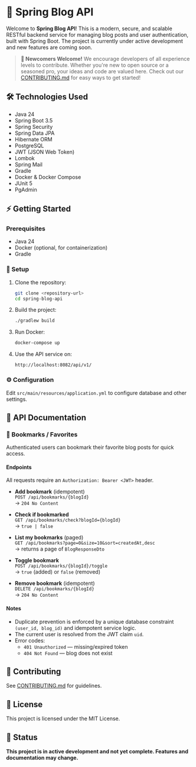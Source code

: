 # 🚀 Spring Blog API

Welcome to **Spring Blog API**! This is a modern, secure, and scalable RESTful backend service for managing blog posts and user authentication, built with Spring Boot. The project is currently under active development and new features are coming soon.

> **🌱 Newcomers Welcome!**
> We encourage developers of all experience levels to contribute. Whether you're new to open source or a seasoned pro, your ideas and code are valued here. Check out our [CONTRIBUTING.md](CONTRIBUTING.md) for easy ways to get started!

## 🛠️ Technologies Used
- Java 24
- Spring Boot 3.5
- Spring Security
- Spring Data JPA
- Hibernate ORM
- PostgreSQL
- JWT (JSON Web Token)
- Lombok
- Spring Mail
- Gradle
- Docker & Docker Compose
- JUnit 5
- PgAdmin

## ⚡ Getting Started

### Prerequisites
- Java 24
- Docker (optional, for containerization)
- Gradle

### 🚦 Setup
1. Clone the repository:
   ```bash
   git clone <repository-url>
   cd spring-blog-api
   ```
2. Build the project:
   ```bash
   ./gradlew build
   ```
3. Run Docker:
   ```bash
   docker-compose up
   ```
4. Use the API service on:
   ```
   http://localhost:8082/api/v1/
   ``` 

### ⚙️ Configuration
Edit `src/main/resources/application.yml` to configure database and other settings.

## 📖 API Documentation

### 🔖 Bookmarks / Favorites

Authenticated users can bookmark their favorite blog posts for quick access.

#### Endpoints
All requests require an `Authorization: Bearer <JWT>` header.

- **Add bookmark** (idempotent)  
  `POST /api/bookmarks/{blogId}`  
  → `204 No Content`

- **Check if bookmarked**  
  `GET /api/bookmarks/check?blogId={blogId}`  
  → `true | false`

- **List my bookmarks** (paged)  
  `GET /api/bookmarks?page=0&size=10&sort=createdAt,desc`  
  → returns a page of `BlogResponseDto`

- **Toggle bookmark**  
  `POST /api/bookmarks/{blogId}/toggle`  
  → `true` (added) or `false` (removed)

- **Remove bookmark** (idempotent)  
  `DELETE /api/bookmarks/{blogId}`  
  → `204 No Content`

#### Notes
- Duplicate prevention is enforced by a unique database constraint `(user_id, blog_id)` and idempotent service logic.
- The current user is resolved from the JWT claim `uid`.
- Error codes:
    - `401 Unauthorized` — missing/expired token
    - `404 Not Found` — blog does not exist


## 🤝 Contributing
See [CONTRIBUTING.md](CONTRIBUTING.md) for guidelines.

## 📄 License
This project is licensed under the MIT License.

## 🚧 Status
**This project is in active development and not yet complete. Features and documentation may change.**
